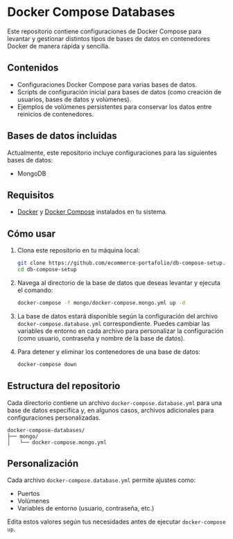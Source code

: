 # Docker Compose Databases

Este repositorio contiene configuraciones de Docker Compose para levantar y gestionar distintos tipos de bases de datos en contenedores Docker de manera rápida y sencilla.

## Contenidos

- Configuraciones Docker Compose para varias bases de datos.
- Scripts de configuración inicial para bases de datos (como creación de usuarios, bases de datos y volúmenes).
- Ejemplos de volúmenes persistentes para conservar los datos entre reinicios de contenedores.

## Bases de datos incluidas

Actualmente, este repositorio incluye configuraciones para las siguientes bases de datos:

- MongoDB


## Requisitos

- [Docker](https://docs.docker.com/get-docker/) y [Docker Compose](https://docs.docker.com/compose/install/) instalados en tu sistema.

## Cómo usar

1. Clona este repositorio en tu máquina local:

   ```bash
   git clone https://github.com/ecommerce-portafolio/db-compose-setup.git
   cd db-compose-setup
   ```

2. Navega al directorio de la base de datos que deseas levantar y ejecuta el comando:

   ```bash
   docker-compose -f mongo/docker-compose.mongo.yml up -d
   ```

3. La base de datos estará disponible según la configuración del archivo `docker-compose.database.yml` correspondiente. Puedes cambiar las variables de entorno en cada archivo para personalizar la configuración (como usuario, contraseña y nombre de la base de datos).

4. Para detener y eliminar los contenedores de una base de datos:

   ```bash
   docker-compose down
   ```

## Estructura del repositorio

Cada directorio contiene un archivo `docker-compose.database.yml` para una base de datos específica y, en algunos casos, archivos adicionales para configuraciones personalizadas.

```plaintext
docker-compose-databases/
├── mongo/
│   └── docker-compose.mongo.yml
```

## Personalización

Cada archivo `docker-compose.database.yml` permite ajustes como:

- Puertos
- Volúmenes
- Variables de entorno (usuario, contraseña, etc.)

Edita estos valores según tus necesidades antes de ejecutar `docker-compose up`.
